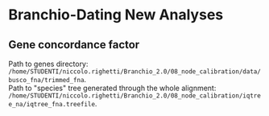 # Branchio-Dating New Analyses
## Gene concordance factor 
Path to genes directory: ```/home/STUDENTI/niccolo.righetti/Branchio_2.0/08_node_calibration/data/busco_fna/trimmed_fna```.  
Path to "species" tree generated through the whole alignment: ```/home/STUDENTI/niccolo.righetti/Branchio_2.0/08_node_calibration/iqtree_na/iqtree_fna.treefile```.  
